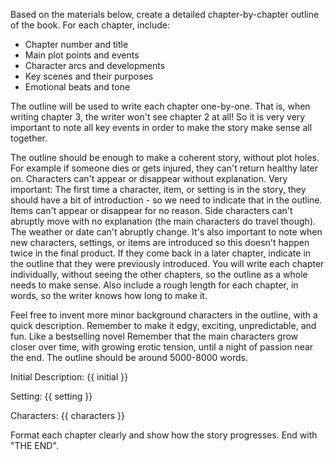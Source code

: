 Based on the materials below, create a detailed chapter-by-chapter outline of the book. For each chapter, include:
- Chapter number and title
- Main plot points and events
- Character arcs and developments
- Key scenes and their purposes
- Emotional beats and tone

The outline will be used to write each chapter one-by-one. That is, when writing chapter 3, the writer won't
see chapter 2 at all! So it is very very important to note all key events in order to make the story make sense all together.

The outline should be enough to make a coherent story, without plot holes. For example if someone dies or 
gets injured, they can't return healthy later on. Characters can't appear or disappear without explanation. 
Very important: The first time a character, item, or setting is in the story, they should have a bit of introduction - so we need to indicate that in the outline.
Items can't appear or disappear for no reason. Side characters can't abruptly move with no explanation (the main characters do travel though). The weather or date can't abruptly change.
It's also important to note when new characters, settings, or items are introduced so this doesn't happen twice in the final
product. If they come back in a later chapter, indicate in the outline that they were previously introduced. 
You will write each chapter individually, without seeing the other chapters, so the outline as a whole needs to make sense. 
Also include a rough length for each chapter, in words, so the writer knows how long to make it.

Feel free to invent more minor background characters in the outline, with a quick description. 
Remember to make it edgy, exciting, unpredictable, and fun. Like a bestselling novel 
Remember that the main characters grow closer over time, with growing erotic tension, until a night of passion near the end. 
The outline should be around 5000-8000 words.

Initial Description:
{{ initial }}

Setting:
{{ setting }}

Characters:
{{ characters }}

Format each chapter clearly and show how the story progresses. End with "THE END".